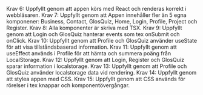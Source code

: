 Krav 6: Uppfyllt genom att appen körs med React och renderas korrekt i webbläsaren.
Krav 7: Uppfyllt genom att Appen innehåller fler än 5 egna komponener: Business, Contact, GlosQuiz, Home, Login, Profile, Project och Register.
Krav 8: Alla komponenter är skriva med TSX.
Krav 9: Uppfyllt genom att Login och GlosQuiz hanterar events som tex onSubmit och onClick.
Krav 10: Uppfyllt genom att Profile och GlosQuiz använder useState för att visa tillståndsbaserad information.
Krav 11: Uppfyllt genom att useEffect används i Profile för att hämta och summera poäng från LocalStorage.
Krav 12: Uppfyllt genom att Login, Register och GlosQuiz sparar information i localstorage.
Krav 13: Uppfyllt genom att Profile och GlosQuiz använder localstorage data vid rendering.
Krav 14: Uppfyllt genom att stylea appen med CSS.
Krav 15: Uppfyllt genom att CSS används för rörelser i tex knappar och komponentövergångar.
